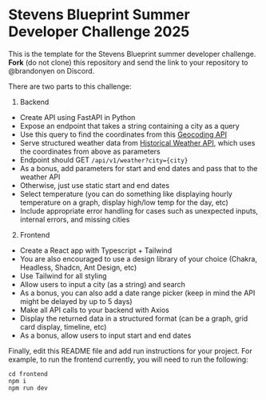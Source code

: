 # Stevens Blueprint Summer Developer Challenge 2025

This is the template for the Stevens Blueprint summer developer challenge. **Fork** (do not clone) this repository and send the link to your repository to @brandonyen on Discord.

There are two parts to this challenge:

1. Backend

- Create API using FastAPI in Python
- Expose an endpoint that takes a string containing a city as a query
- Use this query to find the coordinates from this [Geocoding API](https://open-meteo.com/en/docs/geocoding-api)
- Serve structured weather data from [Historical Weather API](https://open-meteo.com/en/docs/historical-weather-api), which uses the coordinates from above as parameters
- Endpoint should GET `/api/v1/weather?city={city}`
- As a bonus, add parameters for start and end dates and pass that to the weather API
- Otherwise, just use static start and end dates
- Select temperature (you can do something like displaying hourly temperature on a graph, display high/low temp for the day, etc)
- Include appropriate error handling for cases such as unexpected inputs, internal errors, and missing cities

2. Frontend

- Create a React app with Typescript + Tailwind
- You are also encouraged to use a design library of your choice (Chakra, Headless, Shadcn, Ant Design, etc)
- Use Tailwind for all styling
- Allow users to input a city (as a string) and search
- As a bonus, you can also add a date range picker (keep in mind the API might be delayed by up to 5 days)
- Make all API calls to your backend with Axios
- Display the returned data in a structured format (can be a graph, grid card display, timeline, etc)
- As a bonus, allow users to input start and end dates

Finally, edit this README file and add run instructions for your project. For example, to run the frontend currently, you will need to run the following:

```
cd frontend
npm i
npm run dev
```
